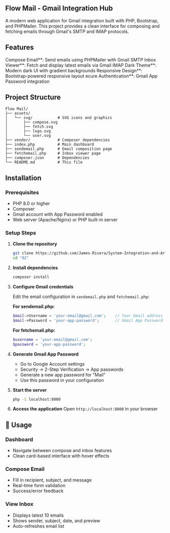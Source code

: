 ## Flow Mail - Gmail Integration Hub

A modern web application for Gmail integration built with PHP, Bootstrap, and PHPMailer. This project provides a clean interface for composing and fetching emails through Gmail's SMTP and IMAP protocols.

## Features

Compose Email**: Send emails using PHPMailer with Gmail SMTP
Inbox Viewer**: Fetch and display latest emails via Gmail IMAP
Dark Theme**: Modern dark UI with gradient backgrounds
Responsive Design**: Bootstrap-powered responsive layout
ecure Authentication**: Gmail App Password integration


## Project Structure

```
Flow Mail/
├── assets/
│   └── svg/           # SVG icons and graphics
│       ├── compose.svg
│       ├── fetch.svg
│       ├── logo.svg
│       └── user.svg
├── vendor/            # Composer dependencies
├── index.php          # Main dashboard
├── sendemail.php      # Email composition page
├── fetchemail.php     # Inbox viewer page
├── composer.json      # Dependencies
└── README.md          # This file
```

##  Installation

### Prerequisites
- PHP 8.0 or higher
- Composer
- Gmail account with App Password enabled
- Web server (Apache/Nginx) or PHP built-in server

### Setup Steps

1. **Clone the repository**
   ```bash
   git clone https://github.com/James-Rivera/System-Integration-and-Architecture.git
   cd "02"
   ```

2. **Install dependencies**
   ```bash
   composer install
   ```

3. **Configure Gmail credentials**
   
   Edit the email configuration in `sendemail.php` and `fetchemail.php`:
   
   **For sendemail.php:**
   ```php
   $mail->Username = 'your-email@gmail.com';    // Your Gmail address
   $mail->Password = 'your-app-password';       // Gmail App Password
   ```
   
   **For fetchemail.php:**
   ```php
   $username = 'your-email@gmail.com';
   $password = 'your-app-password';
   ```

4. **Generate Gmail App Password**
   - Go to Google Account settings
   - Security → 2-Step Verification → App passwords
   - Generate a new app password for "Mail"
   - Use this password in your configuration

5. **Start the server**
   ```bash
   php -S localhost:8000
   ```

6. **Access the application**
   Open `http://localhost:8000` in your browser

## 🎯 Usage

### Dashboard
- Navigate between compose and inbox features
- Clean card-based interface with hover effects

### Compose Email
- Fill in recipient, subject, and message
- Real-time form validation
- Success/error feedback

### View Inbox
- Displays latest 10 emails
- Shows sender, subject, date, and preview
- Auto-refreshes email list


